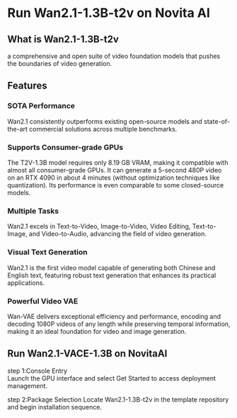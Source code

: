 # Run Wan2.1-1.3B-t2v on Novita AI
## What is Wan2.1-1.3B-t2v
a comprehensive and open suite of video foundation models that pushes the boundaries of video generation.
## Features
### SOTA Performance
Wan2.1 consistently outperforms existing open-source models and state-of-the-art commercial solutions across multiple benchmarks.
### Supports Consumer-grade GPUs
The T2V-1.3B model requires only 8.19 GB VRAM, making it compatible with almost all consumer-grade GPUs. It can generate a 5-second 480P video on an RTX 4090 in about 4 minutes (without optimization techniques like quantization). Its performance is even comparable to some closed-source models.
### Multiple Tasks
Wan2.1 excels in Text-to-Video, Image-to-Video, Video Editing, Text-to-Image, and Video-to-Audio, advancing the field of video generation.
### Visual Text Generation
Wan2.1 is the first video model capable of generating both Chinese and English text, featuring robust text generation that enhances its practical applications.
### Powerful Video VAE
Wan-VAE delivers exceptional efficiency and performance, encoding and decoding 1080P videos of any length while preserving temporal information, making it an ideal foundation for video and image generation.
## Run Wan2.1-VACE-1.3B on NovitaAI
step 1:Console Entry  
Launch the GPU interface and select Get Started to access deployment management.

step 2:Package Selection
Locate Wan2.1-1.3B-t2v in the template repository and begin installation sequence.